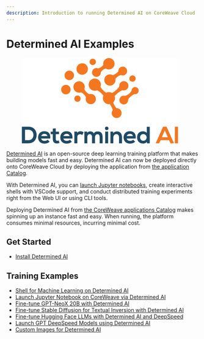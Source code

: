 ```yaml
---
description: Introduction to running Determined AI on CoreWeave Cloud
---
```


# Determined AI Examples

<figure><img src="../../../.gitbook/assets/determined-logo.png" alt="The Determined AI logo"><figcaption></figcaption></figure>

[Determined AI](https://www.determined.ai/) is an open-source deep learning training platform that makes building models fast and easy. Determined AI can now be deployed directly onto CoreWeave Cloud by deploying the application from [the application Catalog](https://apps.coreweave.com).

With Determined AI, you can [launch Jupyter notebooks](launch-jupyter-notebook-on-coreweave-via-determined-ai.md), create interactive shells with VSCode support, and conduct distributed training experiments right from the Web UI or using CLI tools.

Deploying Determined AI from [the CoreWeave applications Catalog](https://apps.coreweave.com) makes spinning up an instance fast and easy. When running, the platform consumes minimal resources, incurring minimal cost.

## Get Started

* [Install Determined AI](../../../compass/determined-ai/install-determined-ai.md)

## Training Examples

* [Shell for Machine Learning on Determined AI](shell-for-machine-learning-on-determined-ai.md)
* [Launch Jupyter Notebook on CoreWeave via Determined AI](launch-jupyter-notebook-on-coreweave-via-determined-ai.md)
* [Fine-tune GPT-NeoX 20B with Determined AI](../../../compass/determined-ai/gpt-neox.md)
* [Fine-tune Stable Diffusion for Textual Inversion with Determined AI](fine-tune-stable-diffusion-for-textual-inversion-with-determined-ai.md)
* [Fine-tune Hugging Face LLMs with Determined AI and DeepSpeed](finetuning-huggingface-llms-with-determined-ai-and-deepspeed.md)
* [Launch GPT DeepSpeed Models using Determined AI](launch-gpt-deepspeed-models-using-determinedai.md)
* [Custom Images for Determined AI](custom-images-for-determined-ai.md)


